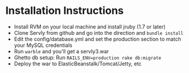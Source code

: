# Installation Instructions 

* Install RVM on your local machine and install jruby (1.7 or later)
* Clone Servly from github and go into the direction and `bundle install`
* Edit the config/database.yml and set the production section to match your MySQL credentials 
* Run `warble` and you'll get a servly3.war 
* Ghetto db setup: Run `RAILS_ENV=production rake db:migrate`
* Deploy the war to ElasticBeanstalk/Tomcat/Jetty, etc
